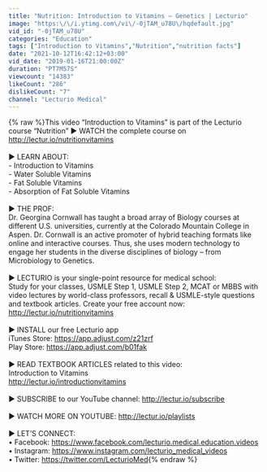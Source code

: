 ```yaml
---
title: "Nutrition: Introduction to Vitamins – Genetics | Lecturio"
image: "https:\/\/i.ytimg.com\/vi\/-0jTAM_u78U\/hqdefault.jpg"
vid_id: "-0jTAM_u78U"
categories: "Education"
tags: ["Introduction to Vitamins","Nutrition","nutrition facts"]
date: "2021-10-12T16:42:12+03:00"
vid_date: "2019-01-16T21:00:00Z"
duration: "PT7M57S"
viewcount: "14383"
likeCount: "286"
dislikeCount: "7"
channel: "Lecturio Medical"
---
```

{% raw %}This video “Introduction to Vitamins” is part of the Lecturio course “Nutrition” ► WATCH the complete course on <a rel="nofollow" target="blank" href="http://lectur.io/nutritionvitamins">http://lectur.io/nutritionvitamins</a><br /><br />► LEARN ABOUT:<br />- Introduction to Vitamins<br />- Water Soluble Vitamins <br />- Fat Soluble Vitamins <br />- Absorption of Fat Soluble Vitamins <br /><br />► THE PROF:<br />Dr. Georgina Cornwall has taught a broad array of Biology courses at different U.S. universities, currently at the Colorado Mountain College in Aspen. Dr. Cornwall is an active promoter of hybrid teaching formats like online and interactive courses. Thus, she uses modern technology to engage her students in the diverse disciplines of biology – from Microbiology to Genetics.<br /><br />► LECTURIO is your single-point resource for medical school:<br />Study for your classes, USMLE Step 1, USMLE Step 2, MCAT or MBBS with video lectures by world-class professors, recall &amp; USMLE-style questions and textbook articles. Create your free account now: <a rel="nofollow" target="blank" href="http://lectur.io/nutritionvitamins">http://lectur.io/nutritionvitamins</a><br /><br />► INSTALL our free Lecturio app<br />iTunes Store: <a rel="nofollow" target="blank" href="https://app.adjust.com/z21zrf">https://app.adjust.com/z21zrf</a><br />Play Store: <a rel="nofollow" target="blank" href="https://app.adjust.com/b01fak">https://app.adjust.com/b01fak</a><br /><br />► READ TEXTBOOK ARTICLES related to this video: <br />Introduction to Vitamins<br /><a rel="nofollow" target="blank" href="http://lectur.io/introductionvitamins">http://lectur.io/introductionvitamins</a><br /><br />► SUBSCRIBE to our YouTube channel: <a rel="nofollow" target="blank" href="http://lectur.io/subscribe">http://lectur.io/subscribe</a><br /><br />► WATCH MORE ON YOUTUBE: <a rel="nofollow" target="blank" href="http://lectur.io/playlists">http://lectur.io/playlists</a><br /><br />► LET’S CONNECT:<br />• Facebook: <a rel="nofollow" target="blank" href="https://www.facebook.com/lecturio.medical.education.videos">https://www.facebook.com/lecturio.medical.education.videos</a><br />• Instagram: <a rel="nofollow" target="blank" href="https://www.instagram.com/lecturio_medical_videos">https://www.instagram.com/lecturio_medical_videos</a><br />• Twitter: <a rel="nofollow" target="blank" href="https://twitter.com/LecturioMed">https://twitter.com/LecturioMed</a>{% endraw %}
